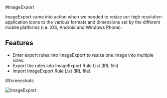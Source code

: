 #ImageExport

ImageExport came into action when we needed to resize our high resolution application icons to the various formats and dimensions set by the different mobile platforms (i.e. iOS, Android and Windows Phone). 

## Features

- Enter export rules into ImageExport to resize one image into multiple sizes.
- Export the rules into ImageExport Rule List (IRL file)
- Import ImageExport Rule List (IRL file)

#Screenshots

![ImageExport](http://i.imgur.com/LshXK.png)